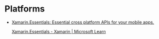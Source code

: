 # Platforms
- [Xamarin.Essentials: Essential cross platform APIs for your mobile apps.](https://github.com/xamarin/Essentials)

  [Xamarin.Essentials - Xamarin | Microsoft Learn](https://learn.microsoft.com/en-us/xamarin/essentials/)